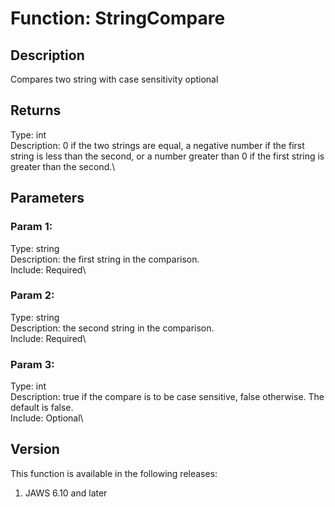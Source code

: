 # Function: StringCompare

## Description

Compares two string with case sensitivity optional

## Returns

Type: int\
Description: 0 if the two strings are equal, a negative number if the
first string is less than the second, or a number greater than 0 if the
first string is greater than the second.\

## Parameters

### Param 1:

Type: string\
Description: the first string in the comparison.\
Include: Required\

### Param 2:

Type: string\
Description: the second string in the comparison.\
Include: Required\

### Param 3:

Type: int\
Description: true if the compare is to be case sensitive, false
otherwise. The default is false.\
Include: Optional\

## Version

This function is available in the following releases:

1.  JAWS 6.10 and later
